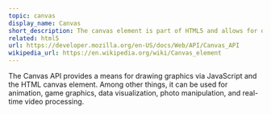 ```yaml
---
topic: canvas
display_name: Canvas
short_description: The canvas element is part of HTML5 and allows for dynamic, scriptable rendering of 2D shapes and bitmap images.
related: html5
url: https://developer.mozilla.org/en-US/docs/Web/API/Canvas_API
wikipedia_url: https://en.wikipedia.org/wiki/Canvas_element
---
```

The Canvas API provides a means for drawing graphics via JavaScript and the HTML canvas element. Among other things, it can be used for animation, game graphics, data visualization, photo manipulation, and real-time video processing.